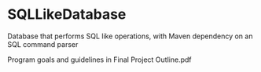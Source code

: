 # SQLLikeDatabase
Database that performs SQL like operations, with Maven dependency on an SQL command parser 

Program goals and guidelines in Final Project Outline.pdf
